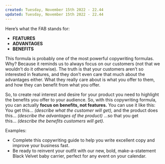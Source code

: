 ```yaml
---
created: Tuesday, November 15th 2022 - 22.44
updated: Tuesday, November 15th 2022 - 22.44
---
```

Here’s what the FAB stands for:

-   **FEATURES**
-   **ADVANTAGES**
-   **BENEFITS**

This formula is probably one of the most powerful copywriting formulas. Why? Because it reminds us to always focus on our customers (not that we wouldn’t do it otherwise). The truth is that your customers aren’t so interested in features, and they don’t even care that much about the advantages either. What they really care about is what you offer to them, and how they can benefit from what you offer.

So, to create real interest and desire for your product you need to highlight the benefits you offer to your audience. So, with this copywriting formula, you can actually **focus on** **benefits, not features.** You can use it like this: You get this… _(describe what the customer will get),_ and the product does this… _(describe the advantages of the product)_ …so that you get this… _(describe the benefits customers will get)._

Examples:

-   Complete this copywriting guide to help you write excellent copy and improve your business fast.
-   Be ready to reinvent your outfit with our new, bold, make-a-statement Black Velvet baby carrier, perfect for any event on your calendar.